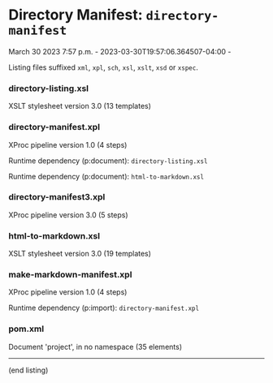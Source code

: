 

# Directory Manifest: `directory-manifest`

March 30 2023 7:57 p.m. - 2023-03-30T19:57:06.364507-04:00 -

Listing files suffixed `xml`, `xpl`, `sch`, `xsl`, `xslt`, `xsd` or `xspec`.

### directory-listing.xsl

XSLT stylesheet version 3.0 (13 templates)

### directory-manifest.xpl

XProc pipeline version 1.0 (4 steps)

Runtime dependency (p:document): `directory-listing.xsl`

Runtime dependency (p:document): `html-to-markdown.xsl`

### directory-manifest3.xpl

XProc pipeline version 3.0 (5 steps)

### html-to-markdown.xsl

XSLT stylesheet version 3.0 (19 templates)

### make-markdown-manifest.xpl

XProc pipeline version 1.0 (4 steps)

Runtime dependency (p:import): `directory-manifest.xpl`

### pom.xml

Document 'project', in no namespace (35 elements)

-----


(end listing)
